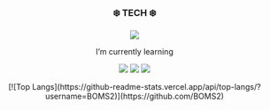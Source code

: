 <!-- ![header](https://capsule-render.vercel.app/api?type=slice&color=gradient&height=100) -->

<h3 align="center"> ❄️ TECH ❄️ </h3>
<p align="center"> <img src="https://img.shields.io/badge/Developer-000000?style=flat-square&logo=iOS&logoColor=white"/></a> </p>
<p align="center"> I’m currently learning </p>
<p align="center"> <img src="https://img.shields.io/badge/Swift-FA7343?style=flat-square&logo=Swift&logoColor=white"/></a> <img src="https://img.shields.io/badge/RxSwift-B7178C?style=flat-square&logo=ReactiveX&logoColor=white"/></a> <img src="https://img.shields.io/badge/ObjectiveC-A8B9CC?style=flat-square&logo=Apple&logoColor=black"/></a> </p>

<!--
- 🌱 I’m currently learning <img src="https://img.shields.io/badge/Swift-FA7343?style=flat-square&logo=Swift&logoColor=white"/></a> <img src="https://img.shields.io/badge/ObjectiveC-000000?style=flat-square&logo=Apple&logoColor=white"/></a> <img src="https://img.shields.io/badge/RxSwift-B7178C?style=flat-square&logo=ReactiveX&logoColor=white"/></a> 

 [Objective-C](https://developer.apple.com/library/archive/documentation/Cocoa/Conceptual/ProgrammingWithObjectiveC/Introduction/Introduction.html#//apple_ref/doc/uid/TP40011210-CH1-SW1),  [Swift](https://swift.org),  [RxSwift](https://github.com/ReactiveX/RxSwift) 

**BOMS2/BOMS2** is a ✨ _special_ ✨ repository because its `README.md` (this file) appears on your GitHub profile.

Here are some ideas to get you started:

- 🔭 I’m currently working on ...

- 👯 I’m looking to collaborate on ...
- 🤔 I’m looking for help with ...

- 😄 Pronouns: ...
- ⚡ Fun fact: ...
-->
<!-- ![header](https://capsule-render.vercel.app/api?type=slice&color=gradient&height=100&section=footer) -->


<p align="center">[![Top Langs](https://github-readme-stats.vercel.app/api/top-langs/?username=BOMS2)](https://github.com/BOMS2)</p>
